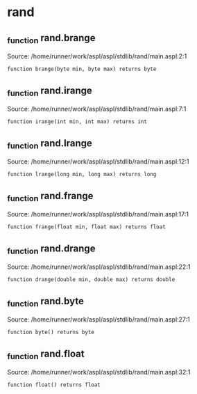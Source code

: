 # rand
## <sub>function</sub> rand.brange
Source: /home/runner/work/aspl/aspl/stdlib/rand/main.aspl:2:1
```aspl
function brange(byte min, byte max) returns byte
```

## <sub>function</sub> rand.irange
Source: /home/runner/work/aspl/aspl/stdlib/rand/main.aspl:7:1
```aspl
function irange(int min, int max) returns int
```

## <sub>function</sub> rand.lrange
Source: /home/runner/work/aspl/aspl/stdlib/rand/main.aspl:12:1
```aspl
function lrange(long min, long max) returns long
```

## <sub>function</sub> rand.frange
Source: /home/runner/work/aspl/aspl/stdlib/rand/main.aspl:17:1
```aspl
function frange(float min, float max) returns float
```

## <sub>function</sub> rand.drange
Source: /home/runner/work/aspl/aspl/stdlib/rand/main.aspl:22:1
```aspl
function drange(double min, double max) returns double
```

## <sub>function</sub> rand.byte
Source: /home/runner/work/aspl/aspl/stdlib/rand/main.aspl:27:1
```aspl
function byte() returns byte
```

## <sub>function</sub> rand.float
Source: /home/runner/work/aspl/aspl/stdlib/rand/main.aspl:32:1
```aspl
function float() returns float
```